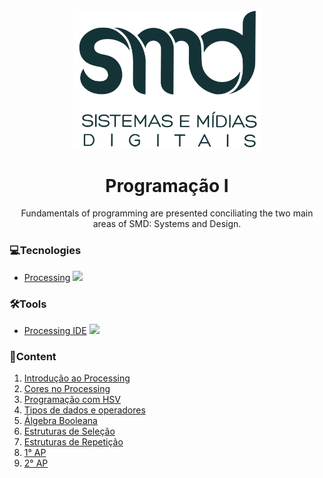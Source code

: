 <h1 align="center">
  <img src="../smd.png" width="300px"><br><br>
  Programação I
</h1>

<p align="center">Fundamentals of programming are presented conciliating the two main areas of SMD: Systems and Design.</p>

### 💻Tecnologies
  * [Processing](https://processing.org/) <img src="https://upload.wikimedia.org/wikipedia/commons/thumb/2/2e/Processing_3_logo.png/600px-Processing_3_logo.png" width="20px"> 

### 🛠️Tools
  * [Processing IDE](https://processing.org/download/) <img src="https://upload.wikimedia.org/wikipedia/commons/thumb/2/2e/Processing_3_logo.png/600px-Processing_3_logo.png" width="20px">

### 🎯Content
<ol>
  <li><a href="Programação I/Aula 1 - Introdução ao processing/">
    Introdução ao Processing
  </a></li>
  <li><a href="Programação I/Aula 2 - Cores no processing/">
    Cores no Processing
  </a></li>
  <li><a href="Programação I/Aula 3 - Programação com HSV/">
    Programação com HSV
  </a></li>
  <li><a href="Programação I/Aula 4 - Tipos, dados e operadores/">
    Tipos de dados e operadores
  </a></li>
  <li><a href="Programação I/Aula 5 - Algebra Booleana/">
    Álgebra Booleana
  </a></li>
  <li><a href="Programação I/Aula 6 - Estruturas de Seleção/">
    Estruturas de Seleção
  </a></li>
  <li><a href="Programação I/Aula 7 - Estruturas de Repetição/">
    Estruturas de Repetição
  </a></li>
  <li><a href="Programação I/1° AP/">
    1° AP
  </a></li>
  <li><a href="Programação I/2° AP/">
    2° AP
  </a></li>
</ol>
